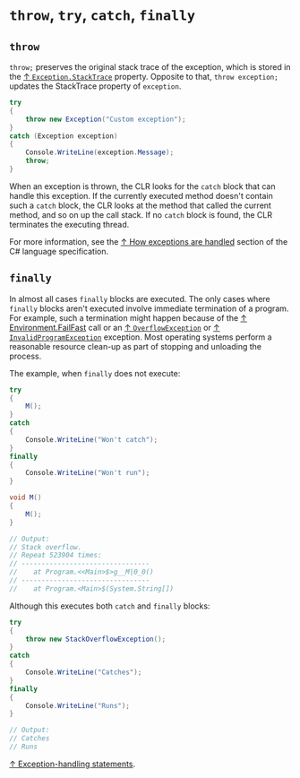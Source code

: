 # `throw`, `try`, `catch`, `finally`

## `throw`

`throw;` preserves the original stack trace of the exception, which is stored in the [↑ `Exception.StackTrace`](https://learn.microsoft.com/en-us/dotnet/api/system.exception.stacktrace) property. Opposite to that, `throw exception;` updates the StackTrace property of `exception`.

```csharp
try
{
    throw new Exception("Custom exception");
}
catch (Exception exception)
{
    Console.WriteLine(exception.Message);
    throw;
}
```

When an exception is thrown, the CLR looks for the `catch` block that can handle this exception. If the currently executed method doesn't contain such a `catch` block, the CLR looks at the method that called the current method, and so on up the call stack. If no `catch` block is found, the CLR terminates the executing thread.

For more information, see the [↑ How exceptions are handled](https://learn.microsoft.com/en-us/dotnet/csharp/language-reference/language-specification/exceptions#214-how-exceptions-are-handled) section of the C# language specification.

## `finally`

In almost all cases `finally` blocks are executed. The only cases where `finally` blocks aren't executed involve immediate termination of a program. For example, such a termination might happen because of the [↑ Environment.FailFast](https://learn.microsoft.com/en-us/dotnet/api/system.environment.failfast) call or an [↑ `OverflowException`](https://learn.microsoft.com/en-us/dotnet/api/system.overflowexception) or [↑ `InvalidProgramException`](https://learn.microsoft.com/en-us/dotnet/api/system.invalidprogramexception) exception. Most operating systems perform a reasonable resource clean-up as part of stopping and unloading the process.

The example, when `finally` does not execute:

```csharp
try
{
    M();
}
catch
{
    Console.WriteLine("Won't catch");
}
finally
{
    Console.WriteLine("Won't run");
}

void M()
{
    M();
}

// Output:
// Stack overflow.
// Repeat 523904 times:
// --------------------------------
//    at Program.<<Main>$>g__M|0_0()
// --------------------------------
//    at Program.<Main>$(System.String[])
```

Although this executes both `catch` and `finally` blocks:

```csharp
try
{
    throw new StackOverflowException();
}
catch
{
    Console.WriteLine("Catches");
}
finally
{
    Console.WriteLine("Runs");
}

// Output:
// Catches
// Runs
```

[↑ Exception-handling statements](https://learn.microsoft.com/en-us/dotnet/csharp/language-reference/statements/exception-handling-statements).
